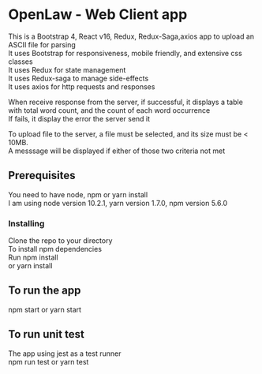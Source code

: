 # OpenLaw - Web Client app

This is a Bootstrap 4, React v16, Redux, Redux-Saga,axios app to upload an ASCII file for parsing<br/>
It uses Bootstrap for responsiveness, mobile friendly, and extensive css classes<br/>
It uses Redux for state management<br/>
It uses Redux-saga to manage side-effects<br/>
It uses axios for http requests and responses<br/>

When receive response from the server, if successful, it displays a table with total word count, and the count of each word occurrence<br/>
If fails, it display the error the server send it<br/>

To upload file to the server, a file must be selected, and its size must be < 10MB.<br/>
A messsage will be displayed if either of those two criteria not met<br/>

## Prerequisites
You need to have node, npm or yarn install<br/>
I am using node version 10.2.1, yarn version 1.7.0, npm version 5.6.0

### Installing

Clone the repo to your directory<br/>
To install npm dependencies<br/>
Run npm install <br/>
or yarn install

## To run the app
npm start or yarn start

## To run unit test
The app using jest as a test runner<br/>
npm run test or yarn test
